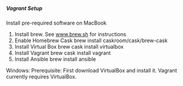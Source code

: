 ##### Vagrant Setup

Install pre-required software on MacBook

1. Install brew. See www.brew.sh for instructions
2. Enable Homebrew Cask 
    brew install caskroom/cask/brew-cask
3. Install Virtual Box
    brew cask install virtualbox
4. Install Vagrant
    brew cask install vagrant
5. Install Ansible
    brew install ansible

Windows: Prerequisite: First download VirtualBox and install it. Vagrant currently requires VirtualBox.
